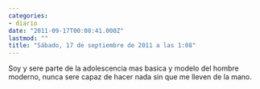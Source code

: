 ```yaml
---
categories:
- diario
date: "2011-09-17T00:08:41.000Z"
lastmod: ""
title: "Sábado, 17 de septiembre de 2011 a las 1:08"
---
```


Soy y sere parte de la adolescencia mas basica y modelo del hombre moderno, nunca sere capaz de hacer nada sin que me lleven de la mano.